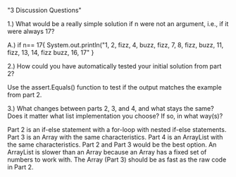 "3 Discussion Questions"

1.) What would be a really simple solution if n were not an argument, i.e., if it were always 17?

A.) if n== 17{
System.out.println("1, 2, fizz, 4, buzz, fizz, 7, 8, fizz, buzz, 11, fizz, 13, 14, fizz buzz, 16, 17"
} 

2.) How could you have automatically tested your initial solution from part 2?

Use the assert.Equals() function to test if the output matches the example from part 2. 

3.) What changes between parts 2, 3, and 4, and what stays the same? Does it matter what list implementation you choose? If so, in what way(s)?

Part 2 is an if-else statement with a for-loop with nested if-else statements.
Part 3 is an Array with the same characteristics.
Part 4 is an ArrayList with the same characteristics.
Part 2 and Part 3 would be the best option. An ArrayList is slower than an Array because an Array has a fixed set of numbers to work with. The Array (Part 3) should be as fast as the raw code in Part 2.
